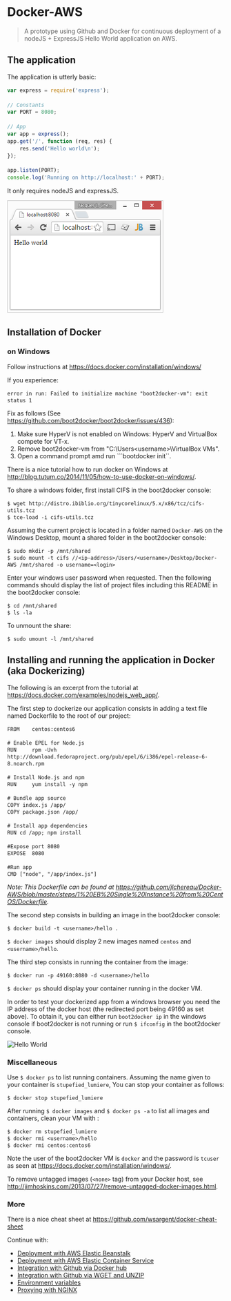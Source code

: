 # Docker-AWS

> A prototype using Github and Docker for continuous deployment of a nodeJS + ExpressJS Hello World application on AWS.

## The application

The application is utterly basic:

```js
var express = require('express');

// Constants
var PORT = 8080;

// App
var app = express();
app.get('/', function (req, res) {
    res.send('Hello world\n');
});

app.listen(PORT);
console.log('Running on http://localhost:' + PORT);
```

It only requires nodeJS and expressJS.

![Hello World](https://raw.githubusercontent.com/jlchereau/Docker-AWS/master/graphics/readme1.png)

## Installation of Docker

### on Windows

Follow instructions at https://docs.docker.com/installation/windows/

If you experience:

```
error in run: Failed to initialize machine "boot2docker-vm": exit status 1
```

Fix as follows (See https://github.com/boot2docker/boot2docker/issues/436):

1. Make sure HyperV is not enabled on Windows: HyperV and VirtualBox compete for VT-x.
2. Remove boot2docker-vm from "C:\Users\<username>\VirtualBox VMs".
3. Open a command prompt amd run ```bootdocker init``.

There is a nice tutorial how to run docker on Windows at http://blog.tutum.co/2014/11/05/how-to-use-docker-on-windows/.

To share a windows folder, first install CIFS in the boot2docker console:

```shell
$ wget http://distro.ibiblio.org/tinycorelinux/5.x/x86/tcz/cifs-utils.tcz
$ tce-load -i cifs-utils.tcz
```

Assuming the current project is located in a folder named ```Docker-AWS``` on the Windows Desktop, mount a shared folder in the boot2docker console:

```shell
$ sudo mkdir -p /mnt/shared
$ sudo mount -t cifs //<ip-address>/Users/<username>/Desktop/Docker-AWS /mnt/shared -o username=<login>
```

Enter your windows user password when requested. Then the following commands should display the list of project files including this README in the boot2docker console:

```shell
$ cd /mnt/shared
$ ls -la
```

To unmount the share:

```shell
$ sudo umount -l /mnt/shared
```

## Installing and running the application in Docker (aka Dockerizing)

The following is an excerpt from the tutorial at https://docs.docker.com/examples/nodejs_web_app/.

The first step to dockerize our application consists in adding a text file named Dockerfile to the root of our project:

```
FROM    centos:centos6

# Enable EPEL for Node.js
RUN     rpm -Uvh http://download.fedoraproject.org/pub/epel/6/i386/epel-release-6-8.noarch.rpm

# Install Node.js and npm
RUN     yum install -y npm

# Bundle app source
COPY index.js /app/
COPY package.json /app/

# Install app dependencies
RUN cd /app; npm install

#Expose port 8080
EXPOSE  8080

#Run app
CMD ["node", "/app/index.js"]
```

*Note: This Dockerfile can be found at https://github.com/jlchereau/Docker-AWS/blob/master/steps/1%20EB%20Single%20Instance%20from%20CentOS/Dockerfile.*

The second step consists in building an image in the boot2docker console:

```shell
$ docker build -t <username>/hello .
```

```$ docker images``` should display 2 new images named ```centos``` and ```<username>/hello```.

The third step consists in running the container from the image:

```
$ docker run -p 49160:8080 -d <username>/hello
```

```$ docker ps``` should display your container running in the docker VM.

In order to test your dockerized app from a windows browser you need the IP address of the docker host (the redirected port being 49160 as set above). To obtain it, you can either run ```boot2docker ip``` in the windows console if boot2docker is not running or run ```$ ifconfig``` in the boot2docker console.

![Hello World](https://raw.githubusercontent.com/jlchereau/Docker-AWS/master/graphics/readme2.png)

### Miscellaneous

Use ```$ docker ps``` to list running containers. Assuming the name given to your container is ```stupefied_lumiere```, You can stop your container as follows:

```shell
$ docker stop stupefied_lumiere
```

After running ```$ docker images``` and ```$ docker ps -a``` to list all images and containers, clean your VM with :

```shell
$ docker rm stupefied_lumiere
$ docker rmi <username>/hello
$ docker rmi centos:centos6
```

Note the user of the boot2docker VM is ```docker``` and the password is ```tcuser``` as seen at https://docs.docker.com/installation/windows/.

To remove untagged images (```<none>``` tag) from your Docker host, see http://jimhoskins.com/2013/07/27/remove-untagged-docker-images.html.

### More

There is a nice cheat sheet at https://github.com/wsargent/docker-cheat-sheet

Continue with:
- [Deployment with AWS Elastic Beanstalk](https://github.com/jlchereau/Docker-AWS/blob/master/docs/EB.md)
- [Deployment with AWS Elastic Container Service](https://github.com/jlchereau/Docker-AWS/blob/master/docs/ECS.md)
- [Integration with Github via Docker hub](https://github.com/jlchereau/Docker-AWS/blob/master/docs/GITHUB.md)
- [Integration with Github via WGET and UNZIP](https://github.com/jlchereau/Docker-AWS/blob/master/docs/GITHUB2.md)
- [Environment variables](https://github.com/jlchereau/Docker-AWS/blob/master/docs/ENV.md)
- [Proxying with NGINX](https://github.com/jlchereau/Docker-AWS/blob/master/docs/NGINX.md)
